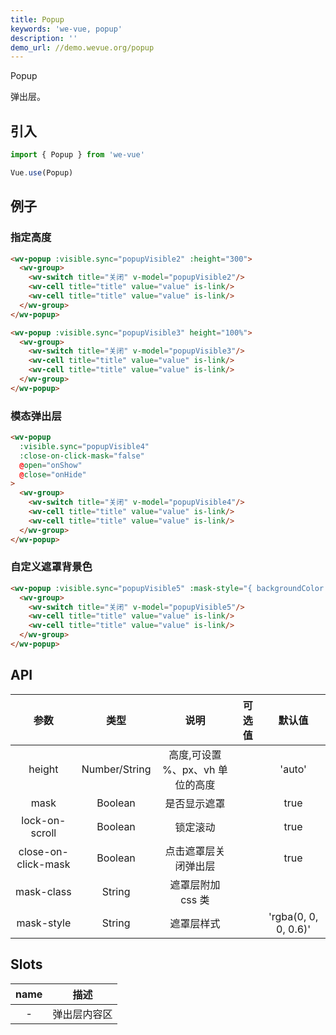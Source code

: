 ```yaml
---
title: Popup
keywords: 'we-vue, popup'
description: ''
demo_url: //demo.wevue.org/popup
---
```


Popup


弹出层。

## 引入

```js
import { Popup } from 'we-vue'

Vue.use(Popup)
```

## 例子

### 指定高度

```html
<wv-popup :visible.sync="popupVisible2" :height="300">
  <wv-group>
    <wv-switch title="关闭" v-model="popupVisible2"/>
    <wv-cell title="title" value="value" is-link/>
    <wv-cell title="title" value="value" is-link/>
  </wv-group>
</wv-popup>

<wv-popup :visible.sync="popupVisible3" height="100%">
  <wv-group>
    <wv-switch title="关闭" v-model="popupVisible3"/>
    <wv-cell title="title" value="value" is-link/>
    <wv-cell title="title" value="value" is-link/>
  </wv-group>
</wv-popup>
```

### 模态弹出层

```html
<wv-popup
  :visible.sync="popupVisible4"
  :close-on-click-mask="false"
  @open="onShow"
  @close="onHide"
>
  <wv-group>
    <wv-switch title="关闭" v-model="popupVisible4"/>
    <wv-cell title="title" value="value" is-link/>
    <wv-cell title="title" value="value" is-link/>
  </wv-group>
</wv-popup>
```

### 自定义遮罩背景色

```html
<wv-popup :visible.sync="popupVisible5" :mask-style="{ backgroundColor: 'rgba(0, 255, 255, 0.5)' }">
  <wv-group>
    <wv-switch title="关闭" v-model="popupVisible5"/>
    <wv-cell title="title" value="value" is-link/>
    <wv-cell title="title" value="value" is-link/>
  </wv-group>
</wv-popup>
```

## API

|   参数   |   类型    |   说明   | 可选值  |  默认值  |
| :----: | :-----: | :----: | :--: | :---: |
| height  | Number/String  |  高度,可设置 %、px、vh 单位的高度   |      |   'auto'    |
| mask  | Boolean  |  是否显示遮罩   |      |   true    |
| lock-on-scroll  | Boolean  |  锁定滚动   |      |   true    |
| close-on-click-mask  | Boolean  |  点击遮罩层关闭弹出层   |      |   true    |
| mask-class  | String  |  遮罩层附加 css 类   |      |    |
| mask-style  | String  |  遮罩层样式   |      |   'rgba(0, 0, 0, 0.6)'    |

## Slots

|   name   |   描述    |
| :----: | :-----: |
| -  | 弹出层内容区  |
